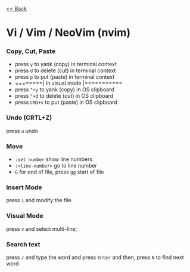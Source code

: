 [<< Back](README.md)

# Vi / Vim / NeoVim (nvim)

### Copy, Cut, Paste
- press ```y``` to yank (copy) in terminal context
- press ```d``` to delete (cut) in terminal context
- press ```p``` to put (paste) in terminal context
- ========| in visual mode |===========
- press ```"+y``` to yank (copy) in OS clipboard
- press ```"+d``` to delete (cut) in OS clipboard
- press ```CMD+v``` to put (paste) in OS clipboard

### Undo (CRTL+Z)
press ```u``` undo

### Move
- ```:set number``` show line numbers
- ```:<line-number>``` go to line number
- ```G``` for end of file, press ```gg``` start of file

### Insert Mode
press ```i``` and modify the file 

### Visual Mode
press ```v``` and select multi-line;

### Search text
press ```/``` and type the word and press ```Enter``` and then, press ```N``` to find next word
